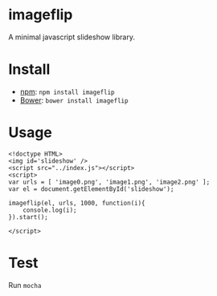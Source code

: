imageflip
=========

A minimal javascript slideshow library.

# Install
* [npm](http://npmjs.com/): `npm install imageflip`
* [Bower](http://bower.io/): `bower install imageflip`

# Usage
```
<!doctype HTML>
<img id='slideshow' />
<script src="../index.js"></script>
<script>
var urls = [ 'image0.png', 'image1.png', 'image2.png' ];
var el = document.getElementById('slideshow');

imageflip(el, urls, 1000, function(i){
    console.log(i);
}).start();

</script>
```

# Test
Run `mocha`
